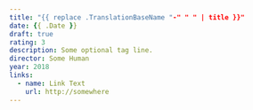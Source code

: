 ```yaml
---
title: "{{ replace .TranslationBaseName "-" " " | title }}"
date: {{ .Date }}
draft: true
rating: 3
description: Some optional tag line.
director: Some Human
year: 2018
links:
  - name: Link Text
    url: http://somewhere
---
```

